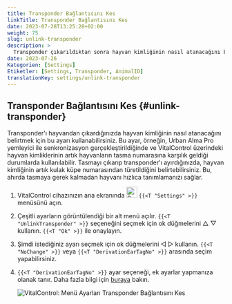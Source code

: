 ```yaml
---
title: Transponder Bağlantısını Kes
linkTitle: Transponder Bağlantısını Kes
date: 2023-07-28T13:25:28+02:00
weight: 75
slug: unlink-transponder
description: >
  Transponder çıkarıldıktan sonra hayvan kimliğinin nasıl atanacağını belirtin.
date: 2023-07-26
Kategorien: [Settings]
Etiketler: [Settings, Transponder, AnimalID]
translationKey: settings/unlink-transponder
---
```

## Transponder Bağlantısını Kes {#unlink-transponder}

Transponder'ı hayvandan çıkardığınızda hayvan kimliğinin nasıl atanacağını belirtmek için bu ayarı kullanabilirsiniz. Bu ayar, örneğin, Urban Alma Pro yemleyici ile senkronizasyon gerçekleştirildiğinde ve VitalControl üzerindeki hayvan kimliklerinin artık hayvanların tasma numarasına karşılık geldiği durumlarda kullanılabilir. Tasmayı çıkarıp transponder'ı ayırdığınızda, hayvan kimliğinin artık kulak küpe numarasından türetildiğini belirtebilirsiniz. Bu, ahırda tasmaya gerek kalmadan hayvanı hızlıca tanımlamanızı sağlar.

1. VitalControl cihazınızın ana ekranında <img src="/icons/gear.svg" width="25" align="bottom" alt="Settings" /> `{{<T "Settings" >}}` menüsünü açın.

2. Çeşitli ayarların görüntülendiği bir alt menü açılır. `{{<T "UnlinkTransponder" >}}` seçeneğini seçmek için ok düğmelerini △ ▽ kullanın. `{{<T "Ok" >}}` ile onaylayın.

3. Şimdi istediğiniz ayarı seçmek için ok düğmelerini ◁ ▷ kullanın. `{{<T "NoChange" >}}` veya `{{<T "DerivationEarTagNo" >}}` arasında seçim yapabilirsiniz.

4. `{{<T "DerivationEarTagNo" >}}` ayar seçeneği, ek ayarlar yapmanıza olanak tanır. Daha fazla bilgi için [buraya](/en/docs/settings/animal-registration/#digit-of-the-new-id) bakın.

   ![VitalControl: Menü Ayarları Transponder Bağlantısını Kes](../images/unlink-transponder.png "Transponder Bağlantısını Kes")
   
